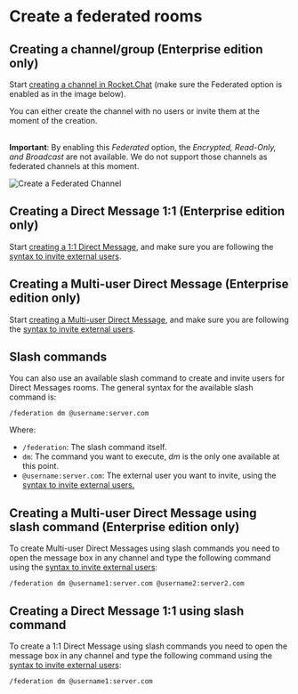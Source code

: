 # Create a federated rooms

## Creating a channel/group (Enterprise edition only)

Start [creating a channel in Rocket.Chat](https://docs.rocket.chat/guides/user-guides/rooms/channels/create-a-new-channel) (make sure the Federated option is enabled as in the image below).

You can either create the channel with no users or invite them at the moment of the creation.

\
**Important**: By enabling this _Federated_ option, the _Encrypted, Read-Only, and Broadcast_ are not available. We do not support those channels as federated channels at this moment.

![Create a Federated Channel](<../../../../../../../.gitbook/assets/Federation\_Create Channel (1).png>)

## Creating a Direct Message 1:1 (Enterprise edition only)

Start [creating a 1:1 Direct Message](../../../../../../user-guides/rooms/direct-messages/create-a-new-direct-message-1-1.md), and make sure you are following the [syntax to invite external users](invite-external-users-to-your-rocket.chat-server.md#invite-external-users-syntax).

## Creating a Multi-user Direct Message (Enterprise edition only)

Start [creating a Multi-user Direct Message](../../../../../../user-guides/rooms/direct-messages/direct-messages-between-multiple-users.md), and make sure you are following the [syntax to invite external users](invite-external-users-to-your-rocket.chat-server.md#invite-external-users-syntax).

## Slash commands

You can also use an available slash command to create and invite users for Direct Messages rooms. The general syntax for the available slash command is:

```
/federation dm @username:server.com
```

Where:

* `/federation`: The slash command itself.
* `dm`: The command you want to execute, _dm_ is the only one available at this point.
* `@username:server.com`: The external user you want to invite, using the [syntax to invite external users.](invite-external-users-to-your-rocket.chat-server.md#invite-external-users-syntax)

## Creating a Multi-user Direct Message using slash command (Enterprise edition only)

To create Multi-user Direct Messages using slash commands you need to open the message box in any channel and type the following command using the [syntax to invite external users](invite-external-users-to-your-rocket.chat-server.md#invite-external-users-syntax):

```
/federation dm @username1:server.com @username2:server2.com
```

## Creating a Direct Message 1:1 using slash command

To create a 1:1 Direct Message using slash commands you need to open the message box in any channel and type the following command using the [syntax to invite external users](invite-external-users-to-your-rocket.chat-server.md#invite-external-users-syntax):

```
/federation dm @username1:server.com
```
